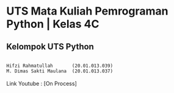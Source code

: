 # UTS Mata Kuliah Pemrograman Python | Kelas 4C

<h2>Kelompok UTS Python</h2>
<code align="center">
Hifzi Rahmatullah       (20.01.013.039)
M. Dimas Sakti Maulana  (20.01.013.037)
</code>
<br>
Link Youtube : [On Process]
